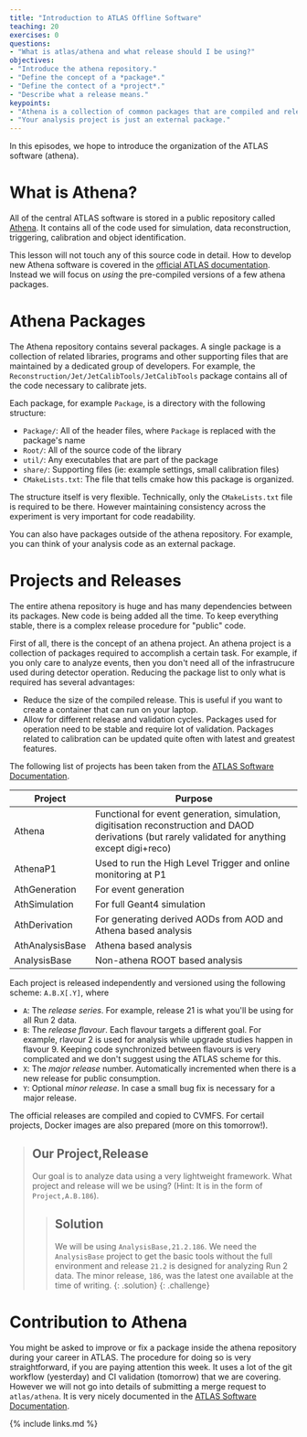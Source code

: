 ```yaml
---
title: "Introduction to ATLAS Offline Software"
teaching: 20
exercises: 0
questions:
- "What is atlas/athena and what release should I be using?"
objectives:
- "Introduce the athena repository."
- "Define the concept of a *package*."
- "Define the contect of a *project*."
- "Describe what a release means."
keypoints:
- "Athena is a collection of common packages that are compiled and released regulariy."
- "Your analysis project is just an external package."
---
```


In this episodes, we hope to introduce the organization of the ATLAS software (athena).

# What is Athena?
All of the central ATLAS software is stored in a public repository called [Athena](https://gitlab.cern.ch/atlas/athena). It contains all of the code used for simulation, data reconstruction, triggering, calibration and object identification.

This lesson will not touch any of this source code in detail. How to develop new Athena software is covered in the [official ATLAS documentation](https://atlassoftwaredocs.web.cern.ch/athena/). Instead we will focus on *using* the pre-compiled versions of a few athena packages.

# Athena Packages
The Athena repository contains several packages. A single package is a collection of related libraries, programs and other supporting files that are maintained by a dedicated group of developers. For example, the `Reconstruction/Jet/JetCalibTools/JetCalibTools` package contains all of the code necessary to calibrate jets.

Each package, for example `Package`, is a directory with the following structure:
- `Package/`: All of the header files, where `Package` is replaced with the package's name
- `Root/`: All of the source code of the library
- `util/`: Any executables that are part of the package
- `share/`: Supporting files (ie: example settings, small calibration files)
- `CMakeLists.txt`: The file that tells cmake how this package is organized.

The structure itself is very flexible. Technically, only the `CMakeLists.txt` file is required to be there. However maintaining consistency across the experiment is very important for code readability.

You can also have packages outside of the athena repository. For example, you can think of your analysis code as an external package.

# Projects and Releases
The entire athena repository is huge and has many dependencies between its packages. New code is being added all the time. To keep everything stable, there is a complex release procedure for "public" code.

First of all, there is the concept of an athena project. An athena project is a collection of packages required to accomplish a certain task. For example, if you only care to analyze events, then you don't need all of the infrastrucure used during detector operation. Reducing the package list to only what is required has several advantages:
* Reduce the size of the compiled release. This is useful if you want to create a container that can run on your laptop.
* Allow for different release and validation cycles. Packages used for operation need to be stable and require lot of validation. Packages related to calibration can be updated quite often with latest and greatest features.

The following list of projects has been taken from the [ATLAS Software Documentation](https://atlassoftwaredocs.web.cern.ch/athena/athena-intro/).

|Project | Purpose |
| --- | --- |
|Athena          |	Functional for event generation, simulation, digitisation reconstruction and DAOD derivations (but rarely validated for anything except digi+reco)|
|AthenaP1        |	Used to run the High Level Trigger and online monitoring at P1 |
|AthGeneration   |	For event generation |
|AthSimulation   |	For full Geant4 simulation|
|AthDerivation   |	For generating derived AODs from AOD and Athena based analysis|
|AthAnalysisBase |	Athena based analysis|
|AnalysisBase    |	Non-athena ROOT based analysis|

Each project is released independently and versioned using the following scheme: `A.B.X[.Y]`, where

- `A`: The *release series*. For example, release 21 is what you'll be using for all Run 2 data.
- `B`: The *release flavour*. Each flavour targets a different goal. For example, rlavour 2 is used for analysis while upgrade studies happen in flavour 9. Keeping code synchronized between flavours is very complicated and we don't suggest using the ATLAS scheme for this.
- `X`: The *major release* number. Automatically incremented when there is a new release for public consumption.
- `Y`: Optional *minor release*. In case a small bug fix is necessary for a major release.

The official releases are compiled and copied to CVMFS. For certail projects, Docker images are also prepared (more on this tomorrow!).


> ## Our Project,Release
>
> Our goal is to analyze data using a very lightweight framework. What project and release will we be using? (Hint: It is in the form of `Project,A.B.186`).
>
> > ## Solution
> >
> > We will be using `AnalysisBase,21.2.186`. We need the `AnalysisBase` project to get the basic tools without the full environment and release `21.2` is designed for analyzing Run 2 data. The minor release, `186`, was the latest one available at the time of writing.
> {: .solution}
{: .challenge}

# Contribution to Athena
You might be asked to improve or fix a package inside the athena repository during your career in ATLAS. The procedure for doing so is very straightforward, if you are paying attention this week. It uses a lot of the git workflow (yesterday) and CI validation (tomorrow) that we are covering. However we will not go into details of submitting a merge request to `atlas/athena`. It is very nicely documented in the [ATLAS Software Documentation](https://atlassoftwaredocs.web.cern.ch/gittutorial/).



{% include links.md %}

